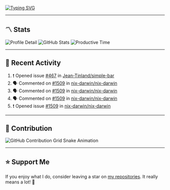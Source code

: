 [![Typing SVG](https://readme-typing-svg.demolab.com?font=&duration=2500&pause=100&center=true&vCenter=true&multiline=true&width=1000&height=60&lines=Hi+There!;Welcome+to+my+Github+profile+%F0%9F%91%8B)](https://git.io/typing-svg)

---

## 〽️ Stats

![Profile Detail](http://github-profile-summary-cards.vercel.app/api/cards/profile-details?username=phucleeuwu&theme=transparent)
![GitHub Stats](http://github-profile-summary-cards.vercel.app/api/cards/stats?username=phucleeuwu&theme=transparent)
![Productive Time](http://github-profile-summary-cards.vercel.app/api/cards/productive-time?username=phucleeuwu&theme=transparent&utcOffset=8)

---

## 📝 Recent Activity

<!--START_SECTION:activity-->
1. ❗ Opened issue [#467](https://github.com/Jean-Tinland/simple-bar/issues/467) in [Jean-Tinland/simple-bar](https://github.com/Jean-Tinland/simple-bar)
2. 🗣 Commented on [#1509](https://github.com/nix-darwin/nix-darwin/issues/1509#issuecomment-2961662537) in [nix-darwin/nix-darwin](https://github.com/nix-darwin/nix-darwin)
3. 🗣 Commented on [#1509](https://github.com/nix-darwin/nix-darwin/issues/1509#issuecomment-2961508102) in [nix-darwin/nix-darwin](https://github.com/nix-darwin/nix-darwin)
4. 🗣 Commented on [#1509](https://github.com/nix-darwin/nix-darwin/issues/1509#issuecomment-2961462141) in [nix-darwin/nix-darwin](https://github.com/nix-darwin/nix-darwin)
5. ❗ Opened issue [#1509](https://github.com/nix-darwin/nix-darwin/issues/1509) in [nix-darwin/nix-darwin](https://github.com/nix-darwin/nix-darwin)
<!--END_SECTION:activity-->

<!--START_SECTION:waka-->

<!--END_SECTION:waka-->

---

## 🐍 Contribution

<picture>
  <source media="(prefers-color-scheme: dark)" srcset="https://raw.githubusercontent.com/phucleeuwu/phucleeuwu/output/github-contribution-grid-snake-dark.svg">
  <source media="(prefers-color-scheme: light)" srcset="https://raw.githubusercontent.com/phucleeuwu/phucleeuwu/output/github-contribution-grid-snake.svg">
  <img alt="GitHub Contribution Grid Snake Animation" src="https://raw.githubusercontent.com/phucleeuwu/phucleeuwu/output/github-contribution-grid-snake.svg">
</picture>

---

## ⭐ Support Me

If you enjoy what I do, consider leaving a star on [my repositories](https://github.com/phucleeuwu?tab=repositories&type=source). It really means a lot! 💙
